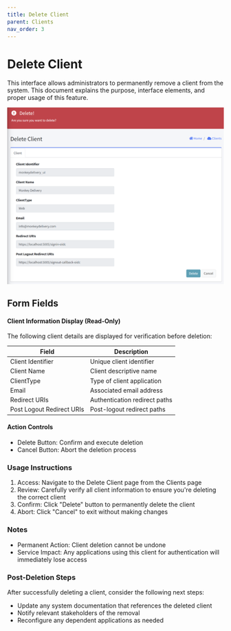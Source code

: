 ```yaml
---
title: Delete Client
parent: Clients
nav_order: 3
---
```


# Delete Client

This interface allows administrators to permanently remove a client from the system. This document explains the purpose, interface elements, and proper usage of this feature.

<img src="../images/AdminClientDelete.png" alt="Delete Client" width="600"/>

## Form Fields

#### Client Information Display (Read-Only)
The following client details are displayed for verification before deletion:

| Field | Description |
|-------|-------------|
| Client Identifier | Unique client identifier |
| Client Name | Client descriptive name |
| ClientType | Type of client application |
| Email | Associated email address |
| Redirect URIs | Authentication redirect paths |
| Post Logout Redirect URIs | Post-logout redirect paths |

#### Action Controls
- Delete Button: Confirm and execute deletion
- Cancel Button: Abort the deletion process

### Usage Instructions

1. Access: Navigate to the Delete Client page from the Clients page
2. Review: Carefully verify all client information to ensure you're deleting the correct client
3. Confirm: Click "Delete" button to permanently delete the client
4. Abort: Click "Cancel" to exit without making changes

### Notes

- Permanent Action: Client deletion cannot be undone
- Service Impact: Any applications using this client for authentication will immediately lose access

### Post-Deletion Steps

After successfully deleting a client, consider the following next steps:
- Update any system documentation that references the deleted client
- Notify relevant stakeholders of the removal
- Reconfigure any dependent applications as needed
